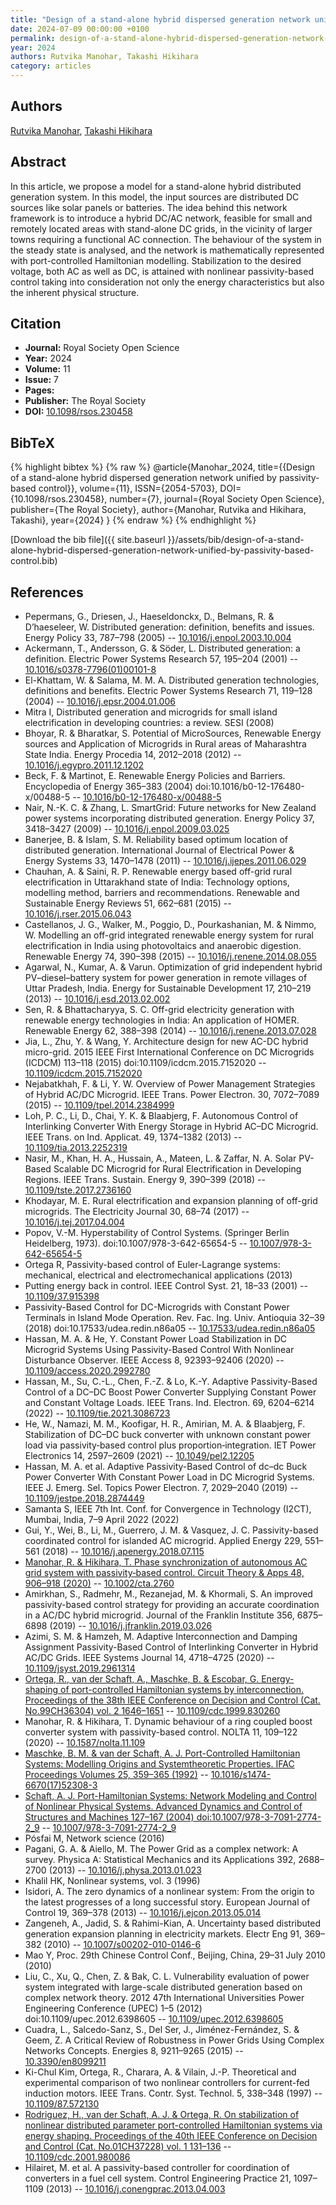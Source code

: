 ```yaml
---
title: "Design of a stand-alone hybrid dispersed generation network unified by passivity-based control"
date: 2024-07-09 00:00:00 +0100
permalink: design-of-a-stand-alone-hybrid-dispersed-generation-network-unified-by-passivity-based-control
year: 2024
authors: Rutvika Manohar, Takashi Hikihara
category: articles
---
```

 
## Authors
[Rutvika Manohar](authors/rutvika-manohar), [Takashi Hikihara](authors/takashi-hikihara)
 
## Abstract
In this article, we propose a model for a stand-alone hybrid distributed generation system. In this model, the input sources are distributed DC sources like solar panels or batteries. The idea behind this network framework is to introduce a hybrid DC/AC network, feasible for small and remotely located areas with stand-alone DC grids, in the vicinity of larger towns requiring a functional AC connection. The behaviour of the system in the steady state is analysed, and the network is mathematically represented with port-controlled Hamiltonian modelling. Stabilization to the desired voltage, both AC as well as DC, is attained with nonlinear passivity-based control taking into consideration not only the energy characteristics but also the inherent physical structure.
 
## Citation
- **Journal:** Royal Society Open Science
- **Year:** 2024
- **Volume:** 11
- **Issue:** 7
- **Pages:** 
- **Publisher:** The Royal Society
- **DOI:** [10.1098/rsos.230458](https://doi.org/10.1098/rsos.230458)
 
## BibTeX
{% highlight bibtex %}
{% raw %}
@article{Manohar_2024,
  title={{Design of a stand-alone hybrid dispersed generation network unified by passivity-based control}},
  volume={11},
  ISSN={2054-5703},
  DOI={10.1098/rsos.230458},
  number={7},
  journal={Royal Society Open Science},
  publisher={The Royal Society},
  author={Manohar, Rutvika and Hikihara, Takashi},
  year={2024}
}
{% endraw %}
{% endhighlight %}
 
[Download the bib file]({{ site.baseurl }}/assets/bib/design-of-a-stand-alone-hybrid-dispersed-generation-network-unified-by-passivity-based-control.bib)
 
## References
- Pepermans, G., Driesen, J., Haeseldonckx, D., Belmans, R. & D’haeseleer, W. Distributed generation: definition, benefits and issues. Energy Policy 33, 787–798 (2005) -- [10.1016/j.enpol.2003.10.004](https://doi.org/10.1016/j.enpol.2003.10.004)
- Ackermann, T., Andersson, G. & Söder, L. Distributed generation: a definition. Electric Power Systems Research 57, 195–204 (2001) -- [10.1016/s0378-7796(01)00101-8](https://doi.org/10.1016/s0378-7796(01)00101-8)
- El-Khattam, W. & Salama, M. M. A. Distributed generation technologies, definitions and benefits. Electric Power Systems Research 71, 119–128 (2004) -- [10.1016/j.epsr.2004.01.006](https://doi.org/10.1016/j.epsr.2004.01.006)
- Mitra I, Distributed generation and microgrids for small island electrification in developing countries: a review. SESI (2008)
- Bhoyar, R. & Bharatkar, S. Potential of MicroSources, Renewable Energy sources and Application of Microgrids in Rural areas of Maharashtra State India. Energy Procedia 14, 2012–2018 (2012) -- [10.1016/j.egypro.2011.12.1202](https://doi.org/10.1016/j.egypro.2011.12.1202)
- Beck, F. & Martinot, E. Renewable Energy Policies and Barriers. Encyclopedia of Energy 365–383 (2004) doi:10.1016/b0-12-176480-x/00488-5 -- [10.1016/b0-12-176480-x/00488-5](https://doi.org/10.1016/b0-12-176480-x/00488-5)
- Nair, N.-K. C. & Zhang, L. SmartGrid: Future networks for New Zealand power systems incorporating distributed generation. Energy Policy 37, 3418–3427 (2009) -- [10.1016/j.enpol.2009.03.025](https://doi.org/10.1016/j.enpol.2009.03.025)
- Banerjee, B. & Islam, S. M. Reliability based optimum location of distributed generation. International Journal of Electrical Power &amp; Energy Systems 33, 1470–1478 (2011) -- [10.1016/j.ijepes.2011.06.029](https://doi.org/10.1016/j.ijepes.2011.06.029)
- Chauhan, A. & Saini, R. P. Renewable energy based off-grid rural electrification in Uttarakhand state of India: Technology options, modelling method, barriers and recommendations. Renewable and Sustainable Energy Reviews 51, 662–681 (2015) -- [10.1016/j.rser.2015.06.043](https://doi.org/10.1016/j.rser.2015.06.043)
- Castellanos, J. G., Walker, M., Poggio, D., Pourkashanian, M. & Nimmo, W. Modelling an off-grid integrated renewable energy system for rural electrification in India using photovoltaics and anaerobic digestion. Renewable Energy 74, 390–398 (2015) -- [10.1016/j.renene.2014.08.055](https://doi.org/10.1016/j.renene.2014.08.055)
- Agarwal, N., Kumar, A. & Varun. Optimization of grid independent hybrid PV–diesel–battery system for power generation in remote villages of Uttar Pradesh, India. Energy for Sustainable Development 17, 210–219 (2013) -- [10.1016/j.esd.2013.02.002](https://doi.org/10.1016/j.esd.2013.02.002)
- Sen, R. & Bhattacharyya, S. C. Off-grid electricity generation with renewable energy technologies in India: An application of HOMER. Renewable Energy 62, 388–398 (2014) -- [10.1016/j.renene.2013.07.028](https://doi.org/10.1016/j.renene.2013.07.028)
- Jia, L., Zhu, Y. & Wang, Y. Architecture design for new AC-DC hybrid micro-grid. 2015 IEEE First International Conference on DC Microgrids (ICDCM) 113–118 (2015) doi:10.1109/icdcm.2015.7152020 -- [10.1109/icdcm.2015.7152020](https://doi.org/10.1109/icdcm.2015.7152020)
- Nejabatkhah, F. & Li, Y. W. Overview of Power Management Strategies of Hybrid AC/DC Microgrid. IEEE Trans. Power Electron. 30, 7072–7089 (2015) -- [10.1109/tpel.2014.2384999](https://doi.org/10.1109/tpel.2014.2384999)
- Loh, P. C., Li, D., Chai, Y. K. & Blaabjerg, F. Autonomous Control of Interlinking Converter With Energy Storage in Hybrid AC–DC Microgrid. IEEE Trans. on Ind. Applicat. 49, 1374–1382 (2013) -- [10.1109/tia.2013.2252319](https://doi.org/10.1109/tia.2013.2252319)
- Nasir, M., Khan, H. A., Hussain, A., Mateen, L. & Zaffar, N. A. Solar PV-Based Scalable DC Microgrid for Rural Electrification in Developing Regions. IEEE Trans. Sustain. Energy 9, 390–399 (2018) -- [10.1109/tste.2017.2736160](https://doi.org/10.1109/tste.2017.2736160)
- Khodayar, M. E. Rural electrification and expansion planning of off-grid microgrids. The Electricity Journal 30, 68–74 (2017) -- [10.1016/j.tej.2017.04.004](https://doi.org/10.1016/j.tej.2017.04.004)
- Popov, V.-M. Hyperstability of Control Systems. (Springer Berlin Heidelberg, 1973). doi:10.1007/978-3-642-65654-5 -- [10.1007/978-3-642-65654-5](https://doi.org/10.1007/978-3-642-65654-5)
- Ortega R, Passivity-based control of Euler-Lagrange systems: mechanical, electrical and electromechanical applications (2013)
- Putting energy back in control. IEEE Control Syst. 21, 18–33 (2001) -- [10.1109/37.915398](https://doi.org/10.1109/37.915398)
- Passivity-Based Control for DC-Microgrids with Constant Power Terminals in Island Mode Operation. Rev. Fac. Ing. Univ. Antioquia 32–39 (2018) doi:10.17533/udea.redin.n86a05 -- [10.17533/udea.redin.n86a05](https://doi.org/10.17533/udea.redin.n86a05)
- Hassan, M. A. & He, Y. Constant Power Load Stabilization in DC Microgrid Systems Using Passivity-Based Control With Nonlinear Disturbance Observer. IEEE Access 8, 92393–92406 (2020) -- [10.1109/access.2020.2992780](https://doi.org/10.1109/access.2020.2992780)
- Hassan, M., Su, C.-L., Chen, F.-Z. & Lo, K.-Y. Adaptive Passivity-Based Control of a DC–DC Boost Power Converter Supplying Constant Power and Constant Voltage Loads. IEEE Trans. Ind. Electron. 69, 6204–6214 (2022) -- [10.1109/tie.2021.3086723](https://doi.org/10.1109/tie.2021.3086723)
- He, W., Namazi, M. M., Koofigar, H. R., Amirian, M. A. & Blaabjerg, F. Stabilization of DC–DC buck converter with unknown constant power load via passivity‐based control plus proportion‐integration. IET Power Electronics 14, 2597–2609 (2021) -- [10.1049/pel2.12205](https://doi.org/10.1049/pel2.12205)
- Hassan, M. A. et al. Adaptive Passivity-Based Control of dc–dc Buck Power Converter With Constant Power Load in DC Microgrid Systems. IEEE J. Emerg. Sel. Topics Power Electron. 7, 2029–2040 (2019) -- [10.1109/jestpe.2018.2874449](https://doi.org/10.1109/jestpe.2018.2874449)
- Samanta S, IEEE 7th Int. Conf. for Convergence in Technology (I2CT), Mumbai, India, 7–9 April 2022 (2022)
- Gui, Y., Wei, B., Li, M., Guerrero, J. M. & Vasquez, J. C. Passivity-based coordinated control for islanded AC microgrid. Applied Energy 229, 551–561 (2018) -- [10.1016/j.apenergy.2018.07.115](https://doi.org/10.1016/j.apenergy.2018.07.115)
- [Manohar, R. & Hikihara, T. Phase synchronization of autonomous AC grid system with passivity‐based control. Circuit Theory &amp; Apps 48, 906–918 (2020)](phase-synchronization-of-autonomous-ac-grid-system-with-passivity-based-control) -- [10.1002/cta.2760](https://doi.org/10.1002/cta.2760)
- Amirkhan, S., Radmehr, M., Rezanejad, M. & Khormali, S. An improved passivity-based control strategy for providing an accurate coordination in a AC/DC hybrid microgrid. Journal of the Franklin Institute 356, 6875–6898 (2019) -- [10.1016/j.jfranklin.2019.03.026](https://doi.org/10.1016/j.jfranklin.2019.03.026)
- Azimi, S. M. & Hamzeh, M. Adaptive Interconnection and Damping Assignment Passivity-Based Control of Interlinking Converter in Hybrid AC/DC Grids. IEEE Systems Journal 14, 4718–4725 (2020) -- [10.1109/jsyst.2019.2961314](https://doi.org/10.1109/jsyst.2019.2961314)
- [Ortega, R., van der Schaft, A., Maschke, B. & Escobar, G. Energy-shaping of port-controlled Hamiltonian systems by interconnection. Proceedings of the 38th IEEE Conference on Decision and Control (Cat. No.99CH36304) vol. 2 1646–1651](energy-shaping-of-port-controlled-hamiltonian-systems-by-interconnection) -- [10.1109/cdc.1999.830260](https://doi.org/10.1109/cdc.1999.830260)
- Manohar, R. & Hikihara, T. Dynamic behaviour of a ring coupled boost converter system with passivity-based control. NOLTA 11, 109–122 (2020) -- [10.1587/nolta.11.109](https://doi.org/10.1587/nolta.11.109)
- [Maschke, B. M. & van der Schaft, A. J. Port-Controlled Hamiltonian Systems: Modelling Origins and Systemtheoretic Properties. IFAC Proceedings Volumes 25, 359–365 (1992)](port-controlled-hamiltonian-systems-modelling-origins-and-systemtheoretic-properties) -- [10.1016/s1474-6670(17)52308-3](https://doi.org/10.1016/s1474-6670(17)52308-3)
- [Schaft, A. J. Port-Hamiltonian Systems: Network Modeling and Control of Nonlinear Physical Systems. Advanced Dynamics and Control of Structures and Machines 127–167 (2004) doi:10.1007/978-3-7091-2774-2_9](port-hamiltonian-systems-network-modeling-and-control-of-nonlinear-physical-systems) -- [10.1007/978-3-7091-2774-2_9](https://doi.org/10.1007/978-3-7091-2774-2_9)
- Pósfai M, Network science (2016)
- Pagani, G. A. & Aiello, M. The Power Grid as a complex network: A survey. Physica A: Statistical Mechanics and its Applications 392, 2688–2700 (2013) -- [10.1016/j.physa.2013.01.023](https://doi.org/10.1016/j.physa.2013.01.023)
- Khalil HK, Nonlinear systems, vol. 3 (1996)
- Isidori, A. The zero dynamics of a nonlinear system: From the origin to the latest progresses of a long successful story. European Journal of Control 19, 369–378 (2013) -- [10.1016/j.ejcon.2013.05.014](https://doi.org/10.1016/j.ejcon.2013.05.014)
- Zangeneh, A., Jadid, S. & Rahimi-Kian, A. Uncertainty based distributed generation expansion planning in electricity markets. Electr Eng 91, 369–382 (2010) -- [10.1007/s00202-010-0146-6](https://doi.org/10.1007/s00202-010-0146-6)
- Mao Y, Proc. 29th Chinese Control Conf., Beijing, China, 29–31 July 2010 (2010)
- Liu, C., Xu, Q., Chen, Z. & Bak, C. L. Vulnerability evaluation of power system integrated with large-scale distributed generation based on complex network theory. 2012 47th International Universities Power Engineering Conference (UPEC) 1–5 (2012) doi:10.1109/upec.2012.6398605 -- [10.1109/upec.2012.6398605](https://doi.org/10.1109/upec.2012.6398605)
- Cuadra, L., Salcedo-Sanz, S., Del Ser, J., Jiménez-Fernández, S. & Geem, Z. A Critical Review of Robustness in Power Grids Using Complex Networks Concepts. Energies 8, 9211–9265 (2015) -- [10.3390/en8099211](https://doi.org/10.3390/en8099211)
- Ki-Chul Kim, Ortega, R., Charara, A. & Vilain, J.-P. Theoretical and experimental comparison of two nonlinear controllers for current-fed induction motors. IEEE Trans. Contr. Syst. Technol. 5, 338–348 (1997) -- [10.1109/87.572130](https://doi.org/10.1109/87.572130)
- [Rodriguez, H., van der Schaft, A. J. & Ortega, R. On stabilization of nonlinear distributed parameter port-controlled Hamiltonian systems via energy shaping. Proceedings of the 40th IEEE Conference on Decision and Control (Cat. No.01CH37228) vol. 1 131–136](on-stabilization-of-nonlinear-distributed-parameter-port-controlled-hamiltonian-systems-via-energy-shaping0) -- [10.1109/cdc.2001.980086](https://doi.org/10.1109/cdc.2001.980086)
- Hilairet, M. et al. A passivity-based controller for coordination of converters in a fuel cell system. Control Engineering Practice 21, 1097–1109 (2013) -- [10.1016/j.conengprac.2013.04.003](https://doi.org/10.1016/j.conengprac.2013.04.003)

